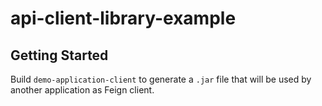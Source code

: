 # api-client-library-example

## Getting Started

Build `demo-application-client` to generate a `.jar` file that will be used by another 
application as Feign client.
